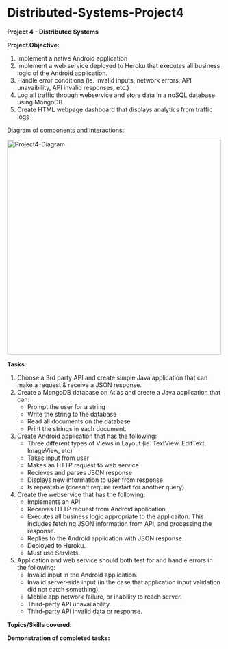 # Distributed-Systems-Project4
**Project 4 - Distributed Systems**

**Project Objective:**

1. Implement a native Android application
2. Implement a web service deployed to Heroku that executes all business logic of the Android application.
3. Handle error conditions (ie. invalid inputs, network errors, API unavaibility, API invalid responses, etc.)
4. Log all traffic through webservice and store data in a noSQL database using MongoDB
5. Create HTML webpage dashboard that displays analytics from traffic logs

Diagram of components and interactions:

<img width="500" alt="Project4-Diagram" src="https://user-images.githubusercontent.com/114946651/199077118-e97703ee-1123-44d5-a3b6-dfb0369a4862.png">


**Tasks:**
1. Choose a 3rd party API and create simple Java application that can make a request & receive a JSON response.
2. Create a MongoDB database on Atlas and create a Java application that can:
    - Prompt the user for a string
    - Write the string to the database
    - Read all documents on the database
    - Print the strings in each document. 
4. Create Android application that has the following:
    - Three different types of Views in Layout (ie. TextView, EditText, ImageView, etc)
    - Takes input from user
    - Makes an HTTP request to web service
    - Recieves and parses JSON response
    - Displays new information to user from response
    - Is repeatable (doesn't require restart for another query)
5. Create the webservice that has the following:
    - Implements an API
    - Receives HTTP request from Android application
    - Executes all business logic appropriate to the applicaiton. This includes fetching JSON information from API, and processing the response.
    - Replies to the Android application with JSON response.
    - Deployed to Heroku.
    - Must use Servlets.
6. Application and web service should both test for and handle errors in the following:
    - Invalid input in the Android application.
    - Invalid server-side input (in the case that application input validation did not catch something).
    - Mobile app network failure, or inability to reach server.
    - Third-party API unavailability.
    - Third-party API invalid data or response.

**Topics/Skills covered:**


**Demonstration of completed tasks:**


